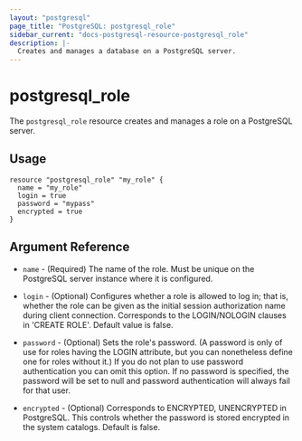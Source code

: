 ```yaml
---
layout: "postgresql"
page_title: "PostgreSQL: postgresql_role"
sidebar_current: "docs-postgresql-resource-postgresql_role"
description: |-
  Creates and manages a database on a PostgreSQL server.
---
```


# postgresql\_role

The ``postgresql_role`` resource creates and manages a role on a PostgreSQL
server.


## Usage

```
resource "postgresql_role" "my_role" {
  name = "my_role"
  login = true
  password = "mypass"
  encrypted = true
}

```

## Argument Reference

* `name` - (Required) The name of the role. Must be unique on the PostgreSQL server instance
  where it is configured.

* `login` - (Optional) Configures whether a role is allowed to log in; that is, whether the role can be given as the initial session authorization name during client connection. Corresponds to the LOGIN/NOLOGIN
clauses in 'CREATE ROLE'. Default value is false.

* `password` - (Optional) Sets the role's password. (A password is only of use for roles having the LOGIN attribute, but you can nonetheless define one for roles without it.) If you do not plan to use password authentication you can omit this option. If no password is specified, the password will be set to null and password authentication will always fail for that user.

* `encrypted` - (Optional) Corresponds to ENCRYPTED, UNENCRYPTED in PostgreSQL. This controls whether the password is stored encrypted in the system catalogs. Default is false.